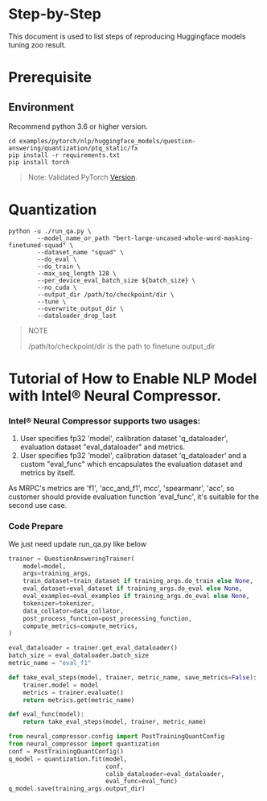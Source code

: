 Step-by-Step
============

This document is used to list steps of reproducing Huggingface models tuning zoo result.

# Prerequisite

## Environment
Recommend python 3.6 or higher version.
```shell
cd examples/pytorch/nlp/huggingface_models/question-answering/quantization/ptq_static/fx
pip install -r requirements.txt
pip install torch
```
> Note: Validated PyTorch [Version](/docs/source/installation_guide.md#validated-software-environment). 

# Quantization
```shell
python -u ./run_qa.py \
        --model_name_or_path "bert-large-uncased-whole-word-masking-finetuned-squad" \
        --dataset_name "squad" \
        --do_eval \
        --do_train \
        --max_seq_length 128 \
        --per_device_eval_batch_size ${batch_size} \
        --no_cuda \
        --output_dir /path/to/checkpoint/dir \
        --tune \
        --overwrite_output_dir \
        --dataloader_drop_last
```
> NOTE
>
> /path/to/checkpoint/dir is the path to finetune output_dir

# Tutorial of How to Enable NLP Model with Intel® Neural Compressor.
### Intel® Neural Compressor supports two usages:

1. User specifies fp32 'model', calibration dataset 'q_dataloader', evaluation dataset "eval_dataloader" and metrics.
2. User specifies fp32 'model', calibration dataset 'q_dataloader' and a custom "eval_func" which encapsulates the evaluation dataset and metrics by itself.

As MRPC's metrics are 'f1', 'acc_and_f1', mcc', 'spearmanr', 'acc', so customer should provide evaluation function 'eval_func', it's suitable for the second use case.

### Code Prepare

We just need update run_qa.py like below

```python
trainer = QuestionAnsweringTrainer(
    model=model,
    args=training_args,
    train_dataset=train_dataset if training_args.do_train else None,
    eval_dataset=eval_dataset if training_args.do_eval else None,
    eval_examples=eval_examples if training_args.do_eval else None,
    tokenizer=tokenizer,
    data_collator=data_collator,
    post_process_function=post_processing_function,
    compute_metrics=compute_metrics,
)

eval_dataloader = trainer.get_eval_dataloader()
batch_size = eval_dataloader.batch_size
metric_name = "eval_f1"

def take_eval_steps(model, trainer, metric_name, save_metrics=False):
    trainer.model = model
    metrics = trainer.evaluate()
    return metrics.get(metric_name)

def eval_func(model):
    return take_eval_steps(model, trainer, metric_name)

from neural_compressor.config import PostTrainingQuantConfig
from neural_compressor import quantization
conf = PostTrainingQuantConfig()
q_model = quantization.fit(model,
                           conf,
                           calib_dataloader=eval_dataloader,
                           eval_func=eval_func)
q_model.save(training_args.output_dir)
```
